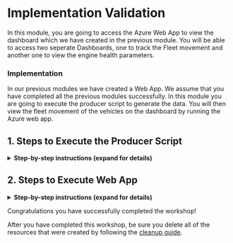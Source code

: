# Implementation Validation

In this module, you are going to access the Azure Web App to view the dashboard which we have created in the previous module. You will be able to access two seperate Dashboards, one to track the Fleet movement and another one to view the engine health parameters.

### Implementation

In our previous modules we have created a Web App. We assume that you have completed all the previous modules successfully. In this module you are going to execute the producer script to generate the data. You will then view the fleet movement of the vehicles on the dashboard by running the Azure web app.

## 1. Steps to Execute the Producer Script

<details>
<summary><strong>Step-by-step instructions (expand for details)</strong></summary><p>

1. Open Azure Portal home page.

1. Click on **Cloud shell** to open the Azure PowerShell command-line.

  	![HERE Maps & Location Services Data Streams](../Images/1_AzureHome_CloudShell.png)

1. It may take few seconds for **PowerShell command-line** to be configured for your account.

	![HERE Maps & Location Services Data Streams](../Images/2_PowershellCommandline.png)

1. By default, the path of the PowerShell will be in the Azure directory. We need to set location to our home directory to execute our Producer script. Execute the below command to set location to your home path.

                >Set-Location $home


6. Above command would have changed the current path and it should be set as your home path.


1. Navigate to the **Producer** directory by executing the below command.

                >cd Producer


1. You can simulate up to 10 Trucks to generate the data with this script. You specify the number of trucks by defining it as an argument in the command line. You can specify any value between 1-10.

              	>node producer.js 8

	![HERE Maps & Location Services Data Streams](../Images/10_ProducerResultConsole_2.png)


 1. Keep this window open so that the Producer script can keep generating the data for the Dashboards.

</p></details>

## 2. Steps to Execute Web App

<details>
<summary><strong>Step-by-step instructions (expand for details)</strong></summary><p>

1. Open the browser tab and enter the Web App URL which you copied/saved in the previous module. It will be similar to the below format.

 		Eg: https://fleetdashboard.azurewebsites.net

1. You should now be able to see the Map dashboard. Based on your truck count defined for the Producer script, the Truck icons will be displayed on the Map.

1. You should be able to see simulated movement of the vehicles on the dashboard.

  	![HERE Maps & Location Services Data Streams](../Images/3_DashboardOutput.PNG)

1. To access the Line Graph dashboard, change your webbrowsers path by adding "/graph" to the URL.

              Eg: https://fleetdashboard.azurewebsites.net/graph

    ![HERE Maps & Location Services Data Streams](../Images/4_DashboardOutput_Graph.PNG)


1. It will open a web page where you can select any vehicle from the dropdown.

    ![HERE Maps & Location Services Data Streams](../Images/5_DashboardOutput_Graph_Select.PNG)

1. Click on the textbox to select the vehicle.

    ![HERE Maps & Location Services Data Streams](../Images/6_DashboardOutput_Graph_Select.png)

1. Select a truck and click on the Submit button, it will plot the Line graph of the engine's temperature, RPM, load and coolant temperature.

    ![HERE Maps & Location Services Data Streams](../Images/7_LineGraph_DashboardOutput.PNG)


    ![HERE Maps & Location Services Data Streams](../Images/8_LineGraph_DashboardOutput.PNG)


</p></details>




Congratulations you have successfully completed the workshop!

After you have completed this workshop, be sure you delete all of the resources that were created by following the [cleanup guide][cleanup].



[cleanup]: ../5_CleanUp/
